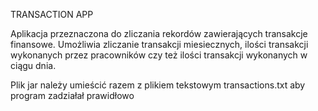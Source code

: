 TRANSACTION APP 

Aplikacja przeznaczona do zliczania rekordów zawierających transakcje finansowe.
Umożliwia zliczanie transakcji miesiecznych, ilości transakcji wykonanych przez pracowników czy też
ilości transakcji wykonanych w ciągu dnia.

Plik jar należy umieścić razem z plikiem tekstowym transactions.txt aby program zadziałał prawidłowo
